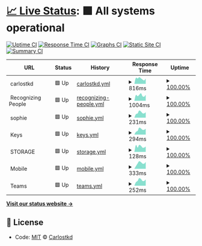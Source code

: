 # [📈 Live Status](https://carlostkd.ch): <!--live status--> **🟩 All systems operational**

[![Uptime CI](https://github.com/carlostkd/status/workflows/Uptime%20CI/badge.svg)](https://github.com/carlostkd/status/actions?query=workflow%3A%22Uptime+CI%22)
[![Response Time CI](https://github.com/carlostkd/status/workflows/Response%20Time%20CI/badge.svg)](https://github.com/carlostkd/status/actions?query=workflow%3A%22Response+Time+CI%22)
[![Graphs CI](https://github.com/carlostkd/status/workflows/Graphs%20CI/badge.svg)](https://github.com/carlostkd/status/actions?query=workflow%3A%22Graphs+CI%22)
[![Static Site CI](https://github.com/carlostkd/status/workflows/Static%20Site%20CI/badge.svg)](https://github.com/carlostkd/status/actions?query=workflow%3A%22Static+Site+CI%22)
[![Summary CI](https://github.com/carlostkd/status/workflows/Summary%20CI/badge.svg)](https://github.com/carlostkd/status/actions?query=workflow%3A%22Summary+CI%22)

<!--start: status pages-->
<!-- This summary is generated by Upptime (https://github.com/upptime/upptime) -->
<!-- Do not edit this manually, your changes will be overwritten -->
<!-- prettier-ignore -->
| URL | Status | History | Response Time | Uptime |
| --- | ------ | ------- | ------------- | ------ |
| <img alt="" src="https://favicons.githubusercontent.com/null" height="13"> carlostkd | 🟩 Up | [carlostkd.yml](https://github.com/carlostkd/status/commits/HEAD/history/carlostkd.yml) | <details><summary><img alt="Response time graph" src="./graphs/carlostkd/response-time-week.png" height="20"> 816ms</summary><br><a href="https://carlostkd.github.io/status/history/carlostkd"><img alt="Response time 830" src="https://img.shields.io/endpoint?url=https%3A%2F%2Fraw.githubusercontent.com%2Fcarlostkd%2Fstatus%2FHEAD%2Fapi%2Fcarlostkd%2Fresponse-time.json"></a><br><a href="https://carlostkd.github.io/status/history/carlostkd"><img alt="24-hour response time 813" src="https://img.shields.io/endpoint?url=https%3A%2F%2Fraw.githubusercontent.com%2Fcarlostkd%2Fstatus%2FHEAD%2Fapi%2Fcarlostkd%2Fresponse-time-day.json"></a><br><a href="https://carlostkd.github.io/status/history/carlostkd"><img alt="7-day response time 816" src="https://img.shields.io/endpoint?url=https%3A%2F%2Fraw.githubusercontent.com%2Fcarlostkd%2Fstatus%2FHEAD%2Fapi%2Fcarlostkd%2Fresponse-time-week.json"></a><br><a href="https://carlostkd.github.io/status/history/carlostkd"><img alt="30-day response time 800" src="https://img.shields.io/endpoint?url=https%3A%2F%2Fraw.githubusercontent.com%2Fcarlostkd%2Fstatus%2FHEAD%2Fapi%2Fcarlostkd%2Fresponse-time-month.json"></a><br><a href="https://carlostkd.github.io/status/history/carlostkd"><img alt="1-year response time 830" src="https://img.shields.io/endpoint?url=https%3A%2F%2Fraw.githubusercontent.com%2Fcarlostkd%2Fstatus%2FHEAD%2Fapi%2Fcarlostkd%2Fresponse-time-year.json"></a></details> | <details><summary><a href="https://carlostkd.github.io/status/history/carlostkd">100.00%</a></summary><a href="https://carlostkd.github.io/status/history/carlostkd"><img alt="All-time uptime 100.00%" src="https://img.shields.io/endpoint?url=https%3A%2F%2Fraw.githubusercontent.com%2Fcarlostkd%2Fstatus%2FHEAD%2Fapi%2Fcarlostkd%2Fuptime.json"></a><br><a href="https://carlostkd.github.io/status/history/carlostkd"><img alt="24-hour uptime 100.00%" src="https://img.shields.io/endpoint?url=https%3A%2F%2Fraw.githubusercontent.com%2Fcarlostkd%2Fstatus%2FHEAD%2Fapi%2Fcarlostkd%2Fuptime-day.json"></a><br><a href="https://carlostkd.github.io/status/history/carlostkd"><img alt="7-day uptime 100.00%" src="https://img.shields.io/endpoint?url=https%3A%2F%2Fraw.githubusercontent.com%2Fcarlostkd%2Fstatus%2FHEAD%2Fapi%2Fcarlostkd%2Fuptime-week.json"></a><br><a href="https://carlostkd.github.io/status/history/carlostkd"><img alt="30-day uptime 100.00%" src="https://img.shields.io/endpoint?url=https%3A%2F%2Fraw.githubusercontent.com%2Fcarlostkd%2Fstatus%2FHEAD%2Fapi%2Fcarlostkd%2Fuptime-month.json"></a><br><a href="https://carlostkd.github.io/status/history/carlostkd"><img alt="1-year uptime 100.00%" src="https://img.shields.io/endpoint?url=https%3A%2F%2Fraw.githubusercontent.com%2Fcarlostkd%2Fstatus%2FHEAD%2Fapi%2Fcarlostkd%2Fuptime-year.json"></a></details>
| <img alt="" src="https://favicons.githubusercontent.com/null" height="13"> Recognizing People | 🟩 Up | [recognizing-people.yml](https://github.com/carlostkd/status/commits/HEAD/history/recognizing-people.yml) | <details><summary><img alt="Response time graph" src="./graphs/recognizing-people/response-time-week.png" height="20"> 1004ms</summary><br><a href="https://carlostkd.github.io/status/history/recognizing-people"><img alt="Response time 699" src="https://img.shields.io/endpoint?url=https%3A%2F%2Fraw.githubusercontent.com%2Fcarlostkd%2Fstatus%2FHEAD%2Fapi%2Frecognizing-people%2Fresponse-time.json"></a><br><a href="https://carlostkd.github.io/status/history/recognizing-people"><img alt="24-hour response time 1078" src="https://img.shields.io/endpoint?url=https%3A%2F%2Fraw.githubusercontent.com%2Fcarlostkd%2Fstatus%2FHEAD%2Fapi%2Frecognizing-people%2Fresponse-time-day.json"></a><br><a href="https://carlostkd.github.io/status/history/recognizing-people"><img alt="7-day response time 1004" src="https://img.shields.io/endpoint?url=https%3A%2F%2Fraw.githubusercontent.com%2Fcarlostkd%2Fstatus%2FHEAD%2Fapi%2Frecognizing-people%2Fresponse-time-week.json"></a><br><a href="https://carlostkd.github.io/status/history/recognizing-people"><img alt="30-day response time 956" src="https://img.shields.io/endpoint?url=https%3A%2F%2Fraw.githubusercontent.com%2Fcarlostkd%2Fstatus%2FHEAD%2Fapi%2Frecognizing-people%2Fresponse-time-month.json"></a><br><a href="https://carlostkd.github.io/status/history/recognizing-people"><img alt="1-year response time 699" src="https://img.shields.io/endpoint?url=https%3A%2F%2Fraw.githubusercontent.com%2Fcarlostkd%2Fstatus%2FHEAD%2Fapi%2Frecognizing-people%2Fresponse-time-year.json"></a></details> | <details><summary><a href="https://carlostkd.github.io/status/history/recognizing-people">100.00%</a></summary><a href="https://carlostkd.github.io/status/history/recognizing-people"><img alt="All-time uptime 99.99%" src="https://img.shields.io/endpoint?url=https%3A%2F%2Fraw.githubusercontent.com%2Fcarlostkd%2Fstatus%2FHEAD%2Fapi%2Frecognizing-people%2Fuptime.json"></a><br><a href="https://carlostkd.github.io/status/history/recognizing-people"><img alt="24-hour uptime 100.00%" src="https://img.shields.io/endpoint?url=https%3A%2F%2Fraw.githubusercontent.com%2Fcarlostkd%2Fstatus%2FHEAD%2Fapi%2Frecognizing-people%2Fuptime-day.json"></a><br><a href="https://carlostkd.github.io/status/history/recognizing-people"><img alt="7-day uptime 100.00%" src="https://img.shields.io/endpoint?url=https%3A%2F%2Fraw.githubusercontent.com%2Fcarlostkd%2Fstatus%2FHEAD%2Fapi%2Frecognizing-people%2Fuptime-week.json"></a><br><a href="https://carlostkd.github.io/status/history/recognizing-people"><img alt="30-day uptime 100.00%" src="https://img.shields.io/endpoint?url=https%3A%2F%2Fraw.githubusercontent.com%2Fcarlostkd%2Fstatus%2FHEAD%2Fapi%2Frecognizing-people%2Fuptime-month.json"></a><br><a href="https://carlostkd.github.io/status/history/recognizing-people"><img alt="1-year uptime 99.99%" src="https://img.shields.io/endpoint?url=https%3A%2F%2Fraw.githubusercontent.com%2Fcarlostkd%2Fstatus%2FHEAD%2Fapi%2Frecognizing-people%2Fuptime-year.json"></a></details>
| <img alt="" src="https://favicons.githubusercontent.com/null" height="13"> sophie | 🟩 Up | [sophie.yml](https://github.com/carlostkd/status/commits/HEAD/history/sophie.yml) | <details><summary><img alt="Response time graph" src="./graphs/sophie/response-time-week.png" height="20"> 231ms</summary><br><a href="https://carlostkd.github.io/status/history/sophie"><img alt="Response time 253" src="https://img.shields.io/endpoint?url=https%3A%2F%2Fraw.githubusercontent.com%2Fcarlostkd%2Fstatus%2FHEAD%2Fapi%2Fsophie%2Fresponse-time.json"></a><br><a href="https://carlostkd.github.io/status/history/sophie"><img alt="24-hour response time 247" src="https://img.shields.io/endpoint?url=https%3A%2F%2Fraw.githubusercontent.com%2Fcarlostkd%2Fstatus%2FHEAD%2Fapi%2Fsophie%2Fresponse-time-day.json"></a><br><a href="https://carlostkd.github.io/status/history/sophie"><img alt="7-day response time 231" src="https://img.shields.io/endpoint?url=https%3A%2F%2Fraw.githubusercontent.com%2Fcarlostkd%2Fstatus%2FHEAD%2Fapi%2Fsophie%2Fresponse-time-week.json"></a><br><a href="https://carlostkd.github.io/status/history/sophie"><img alt="30-day response time 236" src="https://img.shields.io/endpoint?url=https%3A%2F%2Fraw.githubusercontent.com%2Fcarlostkd%2Fstatus%2FHEAD%2Fapi%2Fsophie%2Fresponse-time-month.json"></a><br><a href="https://carlostkd.github.io/status/history/sophie"><img alt="1-year response time 253" src="https://img.shields.io/endpoint?url=https%3A%2F%2Fraw.githubusercontent.com%2Fcarlostkd%2Fstatus%2FHEAD%2Fapi%2Fsophie%2Fresponse-time-year.json"></a></details> | <details><summary><a href="https://carlostkd.github.io/status/history/sophie">100.00%</a></summary><a href="https://carlostkd.github.io/status/history/sophie"><img alt="All-time uptime 100.00%" src="https://img.shields.io/endpoint?url=https%3A%2F%2Fraw.githubusercontent.com%2Fcarlostkd%2Fstatus%2FHEAD%2Fapi%2Fsophie%2Fuptime.json"></a><br><a href="https://carlostkd.github.io/status/history/sophie"><img alt="24-hour uptime 100.00%" src="https://img.shields.io/endpoint?url=https%3A%2F%2Fraw.githubusercontent.com%2Fcarlostkd%2Fstatus%2FHEAD%2Fapi%2Fsophie%2Fuptime-day.json"></a><br><a href="https://carlostkd.github.io/status/history/sophie"><img alt="7-day uptime 100.00%" src="https://img.shields.io/endpoint?url=https%3A%2F%2Fraw.githubusercontent.com%2Fcarlostkd%2Fstatus%2FHEAD%2Fapi%2Fsophie%2Fuptime-week.json"></a><br><a href="https://carlostkd.github.io/status/history/sophie"><img alt="30-day uptime 100.00%" src="https://img.shields.io/endpoint?url=https%3A%2F%2Fraw.githubusercontent.com%2Fcarlostkd%2Fstatus%2FHEAD%2Fapi%2Fsophie%2Fuptime-month.json"></a><br><a href="https://carlostkd.github.io/status/history/sophie"><img alt="1-year uptime 100.00%" src="https://img.shields.io/endpoint?url=https%3A%2F%2Fraw.githubusercontent.com%2Fcarlostkd%2Fstatus%2FHEAD%2Fapi%2Fsophie%2Fuptime-year.json"></a></details>
| <img alt="" src="https://favicons.githubusercontent.com/null" height="13"> Keys | 🟩 Up | [keys.yml](https://github.com/carlostkd/status/commits/HEAD/history/keys.yml) | <details><summary><img alt="Response time graph" src="./graphs/keys/response-time-week.png" height="20"> 294ms</summary><br><a href="https://carlostkd.github.io/status/history/keys"><img alt="Response time 231" src="https://img.shields.io/endpoint?url=https%3A%2F%2Fraw.githubusercontent.com%2Fcarlostkd%2Fstatus%2FHEAD%2Fapi%2Fkeys%2Fresponse-time.json"></a><br><a href="https://carlostkd.github.io/status/history/keys"><img alt="24-hour response time 343" src="https://img.shields.io/endpoint?url=https%3A%2F%2Fraw.githubusercontent.com%2Fcarlostkd%2Fstatus%2FHEAD%2Fapi%2Fkeys%2Fresponse-time-day.json"></a><br><a href="https://carlostkd.github.io/status/history/keys"><img alt="7-day response time 294" src="https://img.shields.io/endpoint?url=https%3A%2F%2Fraw.githubusercontent.com%2Fcarlostkd%2Fstatus%2FHEAD%2Fapi%2Fkeys%2Fresponse-time-week.json"></a><br><a href="https://carlostkd.github.io/status/history/keys"><img alt="30-day response time 295" src="https://img.shields.io/endpoint?url=https%3A%2F%2Fraw.githubusercontent.com%2Fcarlostkd%2Fstatus%2FHEAD%2Fapi%2Fkeys%2Fresponse-time-month.json"></a><br><a href="https://carlostkd.github.io/status/history/keys"><img alt="1-year response time 231" src="https://img.shields.io/endpoint?url=https%3A%2F%2Fraw.githubusercontent.com%2Fcarlostkd%2Fstatus%2FHEAD%2Fapi%2Fkeys%2Fresponse-time-year.json"></a></details> | <details><summary><a href="https://carlostkd.github.io/status/history/keys">100.00%</a></summary><a href="https://carlostkd.github.io/status/history/keys"><img alt="All-time uptime 99.99%" src="https://img.shields.io/endpoint?url=https%3A%2F%2Fraw.githubusercontent.com%2Fcarlostkd%2Fstatus%2FHEAD%2Fapi%2Fkeys%2Fuptime.json"></a><br><a href="https://carlostkd.github.io/status/history/keys"><img alt="24-hour uptime 100.00%" src="https://img.shields.io/endpoint?url=https%3A%2F%2Fraw.githubusercontent.com%2Fcarlostkd%2Fstatus%2FHEAD%2Fapi%2Fkeys%2Fuptime-day.json"></a><br><a href="https://carlostkd.github.io/status/history/keys"><img alt="7-day uptime 100.00%" src="https://img.shields.io/endpoint?url=https%3A%2F%2Fraw.githubusercontent.com%2Fcarlostkd%2Fstatus%2FHEAD%2Fapi%2Fkeys%2Fuptime-week.json"></a><br><a href="https://carlostkd.github.io/status/history/keys"><img alt="30-day uptime 100.00%" src="https://img.shields.io/endpoint?url=https%3A%2F%2Fraw.githubusercontent.com%2Fcarlostkd%2Fstatus%2FHEAD%2Fapi%2Fkeys%2Fuptime-month.json"></a><br><a href="https://carlostkd.github.io/status/history/keys"><img alt="1-year uptime 99.99%" src="https://img.shields.io/endpoint?url=https%3A%2F%2Fraw.githubusercontent.com%2Fcarlostkd%2Fstatus%2FHEAD%2Fapi%2Fkeys%2Fuptime-year.json"></a></details>
| <img alt="" src="https://favicons.githubusercontent.com/null" height="13"> STORAGE | 🟩 Up | [storage.yml](https://github.com/carlostkd/status/commits/HEAD/history/storage.yml) | <details><summary><img alt="Response time graph" src="./graphs/storage/response-time-week.png" height="20"> 128ms</summary><br><a href="https://carlostkd.github.io/status/history/storage"><img alt="Response time 129" src="https://img.shields.io/endpoint?url=https%3A%2F%2Fraw.githubusercontent.com%2Fcarlostkd%2Fstatus%2FHEAD%2Fapi%2Fstorage%2Fresponse-time.json"></a><br><a href="https://carlostkd.github.io/status/history/storage"><img alt="24-hour response time 125" src="https://img.shields.io/endpoint?url=https%3A%2F%2Fraw.githubusercontent.com%2Fcarlostkd%2Fstatus%2FHEAD%2Fapi%2Fstorage%2Fresponse-time-day.json"></a><br><a href="https://carlostkd.github.io/status/history/storage"><img alt="7-day response time 128" src="https://img.shields.io/endpoint?url=https%3A%2F%2Fraw.githubusercontent.com%2Fcarlostkd%2Fstatus%2FHEAD%2Fapi%2Fstorage%2Fresponse-time-week.json"></a><br><a href="https://carlostkd.github.io/status/history/storage"><img alt="30-day response time 123" src="https://img.shields.io/endpoint?url=https%3A%2F%2Fraw.githubusercontent.com%2Fcarlostkd%2Fstatus%2FHEAD%2Fapi%2Fstorage%2Fresponse-time-month.json"></a><br><a href="https://carlostkd.github.io/status/history/storage"><img alt="1-year response time 129" src="https://img.shields.io/endpoint?url=https%3A%2F%2Fraw.githubusercontent.com%2Fcarlostkd%2Fstatus%2FHEAD%2Fapi%2Fstorage%2Fresponse-time-year.json"></a></details> | <details><summary><a href="https://carlostkd.github.io/status/history/storage">100.00%</a></summary><a href="https://carlostkd.github.io/status/history/storage"><img alt="All-time uptime 100.00%" src="https://img.shields.io/endpoint?url=https%3A%2F%2Fraw.githubusercontent.com%2Fcarlostkd%2Fstatus%2FHEAD%2Fapi%2Fstorage%2Fuptime.json"></a><br><a href="https://carlostkd.github.io/status/history/storage"><img alt="24-hour uptime 100.00%" src="https://img.shields.io/endpoint?url=https%3A%2F%2Fraw.githubusercontent.com%2Fcarlostkd%2Fstatus%2FHEAD%2Fapi%2Fstorage%2Fuptime-day.json"></a><br><a href="https://carlostkd.github.io/status/history/storage"><img alt="7-day uptime 100.00%" src="https://img.shields.io/endpoint?url=https%3A%2F%2Fraw.githubusercontent.com%2Fcarlostkd%2Fstatus%2FHEAD%2Fapi%2Fstorage%2Fuptime-week.json"></a><br><a href="https://carlostkd.github.io/status/history/storage"><img alt="30-day uptime 100.00%" src="https://img.shields.io/endpoint?url=https%3A%2F%2Fraw.githubusercontent.com%2Fcarlostkd%2Fstatus%2FHEAD%2Fapi%2Fstorage%2Fuptime-month.json"></a><br><a href="https://carlostkd.github.io/status/history/storage"><img alt="1-year uptime 100.00%" src="https://img.shields.io/endpoint?url=https%3A%2F%2Fraw.githubusercontent.com%2Fcarlostkd%2Fstatus%2FHEAD%2Fapi%2Fstorage%2Fuptime-year.json"></a></details>
| <img alt="" src="https://favicons.githubusercontent.com/null" height="13"> Mobile | 🟩 Up | [mobile.yml](https://github.com/carlostkd/status/commits/HEAD/history/mobile.yml) | <details><summary><img alt="Response time graph" src="./graphs/mobile/response-time-week.png" height="20"> 333ms</summary><br><a href="https://carlostkd.github.io/status/history/mobile"><img alt="Response time 360" src="https://img.shields.io/endpoint?url=https%3A%2F%2Fraw.githubusercontent.com%2Fcarlostkd%2Fstatus%2FHEAD%2Fapi%2Fmobile%2Fresponse-time.json"></a><br><a href="https://carlostkd.github.io/status/history/mobile"><img alt="24-hour response time 401" src="https://img.shields.io/endpoint?url=https%3A%2F%2Fraw.githubusercontent.com%2Fcarlostkd%2Fstatus%2FHEAD%2Fapi%2Fmobile%2Fresponse-time-day.json"></a><br><a href="https://carlostkd.github.io/status/history/mobile"><img alt="7-day response time 333" src="https://img.shields.io/endpoint?url=https%3A%2F%2Fraw.githubusercontent.com%2Fcarlostkd%2Fstatus%2FHEAD%2Fapi%2Fmobile%2Fresponse-time-week.json"></a><br><a href="https://carlostkd.github.io/status/history/mobile"><img alt="30-day response time 319" src="https://img.shields.io/endpoint?url=https%3A%2F%2Fraw.githubusercontent.com%2Fcarlostkd%2Fstatus%2FHEAD%2Fapi%2Fmobile%2Fresponse-time-month.json"></a><br><a href="https://carlostkd.github.io/status/history/mobile"><img alt="1-year response time 360" src="https://img.shields.io/endpoint?url=https%3A%2F%2Fraw.githubusercontent.com%2Fcarlostkd%2Fstatus%2FHEAD%2Fapi%2Fmobile%2Fresponse-time-year.json"></a></details> | <details><summary><a href="https://carlostkd.github.io/status/history/mobile">100.00%</a></summary><a href="https://carlostkd.github.io/status/history/mobile"><img alt="All-time uptime 100.00%" src="https://img.shields.io/endpoint?url=https%3A%2F%2Fraw.githubusercontent.com%2Fcarlostkd%2Fstatus%2FHEAD%2Fapi%2Fmobile%2Fuptime.json"></a><br><a href="https://carlostkd.github.io/status/history/mobile"><img alt="24-hour uptime 100.00%" src="https://img.shields.io/endpoint?url=https%3A%2F%2Fraw.githubusercontent.com%2Fcarlostkd%2Fstatus%2FHEAD%2Fapi%2Fmobile%2Fuptime-day.json"></a><br><a href="https://carlostkd.github.io/status/history/mobile"><img alt="7-day uptime 100.00%" src="https://img.shields.io/endpoint?url=https%3A%2F%2Fraw.githubusercontent.com%2Fcarlostkd%2Fstatus%2FHEAD%2Fapi%2Fmobile%2Fuptime-week.json"></a><br><a href="https://carlostkd.github.io/status/history/mobile"><img alt="30-day uptime 100.00%" src="https://img.shields.io/endpoint?url=https%3A%2F%2Fraw.githubusercontent.com%2Fcarlostkd%2Fstatus%2FHEAD%2Fapi%2Fmobile%2Fuptime-month.json"></a><br><a href="https://carlostkd.github.io/status/history/mobile"><img alt="1-year uptime 100.00%" src="https://img.shields.io/endpoint?url=https%3A%2F%2Fraw.githubusercontent.com%2Fcarlostkd%2Fstatus%2FHEAD%2Fapi%2Fmobile%2Fuptime-year.json"></a></details>
| <img alt="" src="https://favicons.githubusercontent.com/null" height="13"> Teams | 🟩 Up | [teams.yml](https://github.com/carlostkd/status/commits/HEAD/history/teams.yml) | <details><summary><img alt="Response time graph" src="./graphs/teams/response-time-week.png" height="20"> 252ms</summary><br><a href="https://carlostkd.github.io/status/history/teams"><img alt="Response time 281" src="https://img.shields.io/endpoint?url=https%3A%2F%2Fraw.githubusercontent.com%2Fcarlostkd%2Fstatus%2FHEAD%2Fapi%2Fteams%2Fresponse-time.json"></a><br><a href="https://carlostkd.github.io/status/history/teams"><img alt="24-hour response time 285" src="https://img.shields.io/endpoint?url=https%3A%2F%2Fraw.githubusercontent.com%2Fcarlostkd%2Fstatus%2FHEAD%2Fapi%2Fteams%2Fresponse-time-day.json"></a><br><a href="https://carlostkd.github.io/status/history/teams"><img alt="7-day response time 252" src="https://img.shields.io/endpoint?url=https%3A%2F%2Fraw.githubusercontent.com%2Fcarlostkd%2Fstatus%2FHEAD%2Fapi%2Fteams%2Fresponse-time-week.json"></a><br><a href="https://carlostkd.github.io/status/history/teams"><img alt="30-day response time 256" src="https://img.shields.io/endpoint?url=https%3A%2F%2Fraw.githubusercontent.com%2Fcarlostkd%2Fstatus%2FHEAD%2Fapi%2Fteams%2Fresponse-time-month.json"></a><br><a href="https://carlostkd.github.io/status/history/teams"><img alt="1-year response time 281" src="https://img.shields.io/endpoint?url=https%3A%2F%2Fraw.githubusercontent.com%2Fcarlostkd%2Fstatus%2FHEAD%2Fapi%2Fteams%2Fresponse-time-year.json"></a></details> | <details><summary><a href="https://carlostkd.github.io/status/history/teams">100.00%</a></summary><a href="https://carlostkd.github.io/status/history/teams"><img alt="All-time uptime 100.00%" src="https://img.shields.io/endpoint?url=https%3A%2F%2Fraw.githubusercontent.com%2Fcarlostkd%2Fstatus%2FHEAD%2Fapi%2Fteams%2Fuptime.json"></a><br><a href="https://carlostkd.github.io/status/history/teams"><img alt="24-hour uptime 100.00%" src="https://img.shields.io/endpoint?url=https%3A%2F%2Fraw.githubusercontent.com%2Fcarlostkd%2Fstatus%2FHEAD%2Fapi%2Fteams%2Fuptime-day.json"></a><br><a href="https://carlostkd.github.io/status/history/teams"><img alt="7-day uptime 100.00%" src="https://img.shields.io/endpoint?url=https%3A%2F%2Fraw.githubusercontent.com%2Fcarlostkd%2Fstatus%2FHEAD%2Fapi%2Fteams%2Fuptime-week.json"></a><br><a href="https://carlostkd.github.io/status/history/teams"><img alt="30-day uptime 100.00%" src="https://img.shields.io/endpoint?url=https%3A%2F%2Fraw.githubusercontent.com%2Fcarlostkd%2Fstatus%2FHEAD%2Fapi%2Fteams%2Fuptime-month.json"></a><br><a href="https://carlostkd.github.io/status/history/teams"><img alt="1-year uptime 100.00%" src="https://img.shields.io/endpoint?url=https%3A%2F%2Fraw.githubusercontent.com%2Fcarlostkd%2Fstatus%2FHEAD%2Fapi%2Fteams%2Fuptime-year.json"></a></details>

<!--end: status pages-->

[**Visit our status website →**](https://carlostkd.github.io/status)

## 📄 License

- Code: [MIT](./LICENSE) © [Carlostkd](https://carlostkd.ch)
